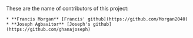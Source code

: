 These are the name of contributors of this project:

	* **Francis Morgan** [Francis' github](https://github.com/Morgan2040)
	* **Joseph Agbavitor** [Joseph's github](https://github.com/ghanajoseph)
